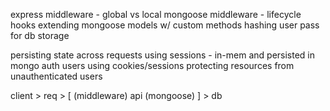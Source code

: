 express middleware - global vs local
mongoose middleware - lifecycle hooks
extending mongoose models w/ custom methods
hashing user pass for db storage

persisting state across requests using sessions - in-mem and persisted in mongo
auth users using cookies/sessions
protecting resources from unauthenticated users

client > req > [ (middleware) api (mongoose) ] > db